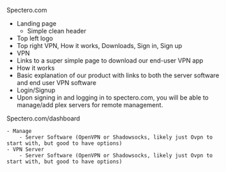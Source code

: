 Spectero.com

 - Landing page
     - Simple clean header
 - Top left logo
 - Top right VPN, How it works, Downloads, Sign in, Sign up
 - VPN
 - Links to a super simple page to download our end-user VPN app
 - How it works
 - Basic explanation of our product with links to both the server software and end user VPN software
 - Login/Signup
 - Upon signing in and logging in to spectero.com, you will be able to manage/add plex servers for remote management.

    
Spectero.com/dashboard

    - Manage
        - Server Software (OpenVPN or Shadowsocks, likely just Ovpn to start with, but good to have options)
    - VPN Server
        - Server Software (OpenVPN or Shadowsocks, likely just Ovpn to start with, but good to have options)
